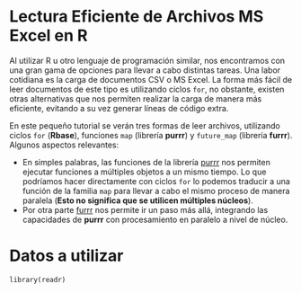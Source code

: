 # Lectura Eficiente de Archivos MS Excel en R

Al utilizar R u otro lenguaje de programación similar, nos encontramos con una gran gama de opciones para llevar a cabo distintas tareas. Una labor cotidiana es la carga de documentos CSV o MS Excel. La forma más fácil de leer documentos de este tipo es utilizando ciclos `for`, no obstante, existen otras alternativas que nos permiten realizar la carga de manera más eficiente, evitando a su vez generar líneas de código extra. 

En este pequeño tutorial se verán tres formas de leer archivos, utilizando ciclos `for` (**Rbase**), funciones `map` (librería **purrr**) y `future_map` (librería **furrr**). Algunos aspectos relevantes:

- En simples palabras, las funciones de la librería [purrr](https://github.com/tidyverse/purrr) nos permiten ejecutar funciones a múltiples objetos a un mismo tiempo. Lo que podríamos hacer directamente con ciclos `for` lo podemos traducir a una función de la familia `map` para llevar a cabo el mismo proceso de manera paralela (**Esto no significa que se utilicen múltiples núcleos**). 
- Por otra parte [furrr](https://github.com/DavisVaughan/furrr) nos permite ir un paso más allá, integrando las capacidades de **purrr** con procesamiento en paralelo a nivel de núcleo.

# Datos a utilizar

``` 
library(readr)



```



